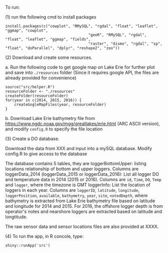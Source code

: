 To run:

(1) run the following cmd to install packages

```
install.packages(c("cowplot", "RMySQL", "rgdal", "float", "leaflet", "ggmap", "cowplot", 
									 "geoR", "RMySQL", "rgdal", "float", "leaflet", "ggmap", "fields", 
									 "raster", "dismo", "rgdal", "sp", "float", "doParallel", "dplyr", "reshape2", "zoo"))
```

(2) Download and create some resources. 

a. Run the following code to get google map on Lake Erie for further plot and save into `./resources` folder (Since it requires google API, the files are already provided for convenience)

```
source("src/helper.R")
resourceFolder <- "./resources"
createFolder(resourceFolder)
for(year in c(2014, 2015, 2016)) {
	createGogleMapFiles(year, resourceFolder)
}
```

b. Download Lake Erie bathymetry file from https://www.ngdc.noaa.gov/mgg/greatlakes/erie.html (ARC ASCII version), and modify `config.R` to specify the file location


(3) Create a DO database. 

Download the data from XXX and input into a mySQL database. Modify config.R to give access to the database

The database contains 5 tables, they are
loggerBottomUpper: listing locations relationship of bottom and upper loggers. Columns are
loggerData_2014 (loggerData_2015 or loggerData_2016): List all logger DO and temperature data in 2014 (2015 or 2016). Columns are `id`, `Time`, `DO`, `Temp` and `logger`, where the timezone is GMT
loggerInfo: List the location of loggers in each year. Columns are `loggerID`, `latitude`, `longitude`, `loggerPosition`, `available`, `bathymetry`, `year`, `site`, `notedDepth`, where bathymetry is extracted from Lake Erie bathymetry file based on latitude and longitude for 2014 and 2015. For 2016, the offshore logger depth is from operator's notes and nearshore loggers are extracted based on latitude and longtitude. 

The raw sensor data and sensor locations files are also provided at XXXX.


(4) To run the app, in R concole, type:
```
shiny::runApp('src')
```
